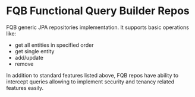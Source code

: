 # FQB Functional Query Builder Repos

FQB generic JPA repositories implementation. It supports basic operations like: 

* get all entities in specified order
* get single entity
* add/update
* remove

In addition to standard features listed above, FQB repos have ability to intercept queries allowing to implement security and tenancy related features easily.